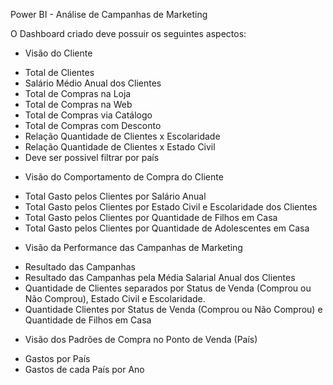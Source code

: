 Power BI - Análise de Campanhas de Marketing

O Dashboard criado deve possuir os seguintes aspectos:


+ Visão do Cliente
- Total de Clientes
- Salário Médio Anual dos Clientes
- Total de Compras na Loja
- Total de Compras na Web
- Total de Compras via Catálogo
- Total de Compras com Desconto
- Relação Quantidade de Clientes x Escolaridade
- Relação Quantidade de Clientes x Estado Civil
- Deve ser possivel filtrar por país
+ Visão do Comportamento de Compra do Cliente
- Total Gasto pelos Clientes por Salário Anual
- Total Gasto pelos Clientes por Estado Civil e Escolaridade dos Clientes
- Total Gasto pelos Clientes por Quantidade de Filhos em Casa
- Total Gasto pelos Clientes por Quantidade de Adolescentes em Casa
+ Visão da Performance das Campanhas de Marketing
- Resultado das Campanhas
- Resultado das Campanhas pela Média Salarial Anual dos Clientes
- Quantidade de Clientes separados por Status de Venda (Comprou ou Não Comprou), Estado Civil e Escolaridade.
- Quantidade Clientes por Status de Venda (Comprou ou Não Comprou) e Quantidade de Filhos em Casa
+ Visão dos Padrões de Compra no Ponto de Venda (País)
- Gastos por País
- Gastos de cada País por Ano